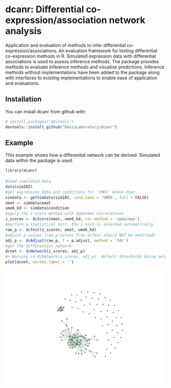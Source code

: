 
<!-- README.md is generated from README.Rmd. Please edit that file -->
dcanr: Differential co-expression/association network analysis
==============================================================

Application and evaluation of methods to infer differential co-expression/associations. An evaluation framework for testing differential co-expression methods in R. Simulated expression data with differential associations is used to assess inference methods. The package provides methods to evaluate inference methods and visualise predictions. Inference methods without implementations have been added to the package along with interfaces to existing implementations to enable ease of application and evaluations.

Installation
------------

You can install dcanr from github with:

``` r
# install.packages("devtools")
devtools::install_github("DavisLaboratory/dcanr")
```

Example
-------

This example shows how a differential network can be derived. Simulated data within the package is used.

``` r
library(dcanr)

#load simulated data
data(sim102)
#get expression data and conditions for 'UME6' knock-down
simdata <- getSimData(sim102, cond.name = 'UME6', full = FALSE)
emat <- simdata$emat
ume6_kd <- simdata$condition
#apply the z-score method with Spearman correlations
z_scores <- dcScore(emat, ume6_kd, cor.method = 'spearman')
#perform a statistical test: the z-test is selected automatically
raw_p <- dcTest(z_scores, emat, ume6_kd)
#adjust p-values (raw p-values from dcTest should NOT be modified)
adj_p <- dcAdjust(raw_p, f = p.adjust, method = 'fdr')
#get the differential network
dcnet <- dcNetwork(z_scores, adj_p)
#> Warning in dcNetwork(z_scores, adj_p): default thresholds being selected
plot(dcnet, vertex.label = '')
```

![](README-example-1.png)
